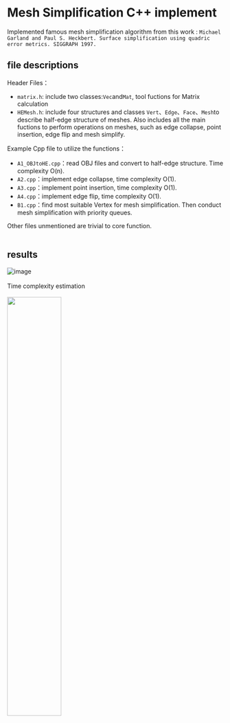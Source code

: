 # Mesh Simplification C++ implement 

Implemented famous mesh simplification algorithm from this work :
`Michael Garland and Paul S. Heckbert. Surface simplification using quadric error metrics. SIGGRAPH 1997.`

## file descriptions

Header Files：
- `matrix.h`: include two classes:`Vec`and`Mat`, tool fuctions for Matrix calculation
- `HEMesh.h`: include four structures and classes `Vert`、`Edge`、`Face`、`Mesh`to describe half-edge structure of meshes. Also includes all the main fuctions to perform operations on meshes, such as edge collapse, point insertion, edge flip and mesh simplify.

Example Cpp file to utilize the functions：
- `A1_OBJtoHE.cpp`：read OBJ files and convert to half-edge structure. Time complexity O(n).
- `A2.cpp`：implement edge collapse, time complexity O(1).
- `A3.cpp`：implement point insertion, time complexity O(1).
- `A4.cpp`：implement edge flip, time complexity O(1).
- `B1.cpp`：find most suitable Vertex for mesh simplification. Then conduct mesh simplification with priority queues.

Other files unmentioned are trivial to core function.
<br> </br>
## results

![image](https://github.com/Frida-a/MeshSimplify/assets/79256468/9ab1d9ba-b393-4492-a974-4233c21ee707)
<br> </br>
Time complexity estimation
<br> </br>
<img src="https://github.com/Frida-a/MeshSimplify/assets/79256468/e39a9559-407b-4361-b487-727f43525ce9" height="50%" width="50%">
